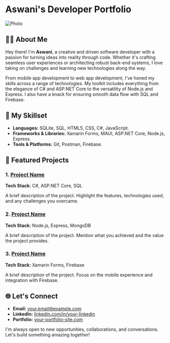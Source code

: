 # Aswani's Developer Portfolio

![Photo](assets/photo.jpg)

## 👨‍💻 About Me

Hey there! I'm **Aswani**, a creative and driven software developer with a passion for turning ideas into reality through code. Whether it's crafting seamless user experiences or architecting robust back-end systems, I love taking on challenges and learning new technologies along the way.

From mobile app development to web app development, I've honed my skills across a range of technologies. My toolkit includes everything from the elegance of C# and ASP.NET Core to the versatility of Node.js and Express. I also have a knack for ensuring smooth data flow with SQL and Firebase.


## 💼 My Skillset
- **Languages:** SQLite, SQL, HTML5, CSS, C#, JavaScript.
- **Frameworks & Libraries:** Xamarin Forms, MAUI, ASP.NET Core, Node.js, Express. 
- **Tools & Platforms:** Git, Postman, Firebase.

## 🚀 Featured Projects
### 1. [Project Name](#)
**Tech Stack:** C#, ASP.NET Core, SQL

A brief description of the project. Highlight the features, technologies used, and any challenges you overcame.

### 2. [Project Name](#)
**Tech Stack:** Node.js, Express, MongoDB

A brief description of the project. Mention what you achieved and the value the project provides.

### 3. [Project Name](#)
**Tech Stack:** Xamarin Forms, Firebase

A brief description of the project. Focus on the mobile experience and integration with Firebase.

## 🌐 Let's Connect
- **Email:** [your.email@example.com](mailto:your.email@example.com)
- **LinkedIn:** [linkedin.com/in/your-linkedin](https://linkedin.com/in/your-linkedin)
- **Portfolio:** [your-portfolio-site.com](https://your-portfolio-site.com)

I'm always open to new opportunities, collaborations, and conversations. Let's build something amazing together!
